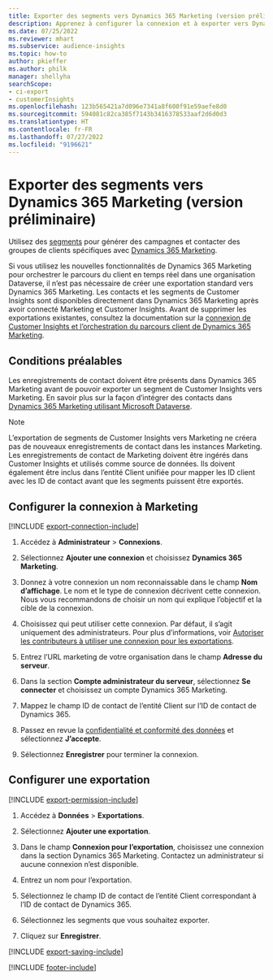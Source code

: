 ```yaml
---
title: Exporter des segments vers Dynamics 365 Marketing (version préliminaire)
description: Apprenez à configurer la connexion et à exporter vers Dynamics 365 Marketing.
ms.date: 07/25/2022
ms.reviewer: mhart
ms.subservice: audience-insights
ms.topic: how-to
author: pkieffer
ms.author: philk
manager: shellyha
searchScope:
- ci-export
- customerInsights
ms.openlocfilehash: 123b565421a7d096e7341a8f600f91e59aefe8d0
ms.sourcegitcommit: 594081c82ca385f7143b3416378533aaf2d6d0d3
ms.translationtype: HT
ms.contentlocale: fr-FR
ms.lasthandoff: 07/27/2022
ms.locfileid: "9196621"
---
```

# <a name="export-segments-to-dynamics-365-marketing-preview"></a>Exporter des segments vers Dynamics 365 Marketing (version préliminaire)

Utilisez des [segments](segments.md) pour générer des campagnes et contacter des groupes de clients spécifiques avec [Dynamics 365 Marketing](/dynamics365/marketing/customer-insights-segments).

Si vous utilisez les nouvelles fonctionnalités de Dynamics 365 Marketing pour orchestrer le parcours du client en temps réel dans une organisation Dataverse, il n’est pas nécessaire de créer une exportation standard vers Dynamics 365 Marketing. Les contacts et les segments de Customer Insights sont disponibles directement dans Dynamics 365 Marketing après avoir connecté Marketing et Customer Insights. Avant de supprimer les exportations existantes, consultez la documentation sur la [connexion de Customer Insights et l’orchestration du parcours client de Dynamics 365 Marketing](/dynamics365/marketing/real-time-marketing-ci-profile).

## <a name="prerequisite"></a>Conditions préalables

Les enregistrements de contact doivent être présents dans Dynamics 365 Marketing avant de pouvoir exporter un segment de Customer Insights vers Marketing. En savoir plus sur la façon d’intégrer des contacts dans [Dynamics 365 Marketing utilisant Microsoft Dataverse](connect-dataverse-managed-lake.md).

> [!NOTE]
> L’exportation de segments de Customer Insights vers Marketing ne créera pas de nouveaux enregistrements de contact dans les instances Marketing. Les enregistrements de contact de Marketing doivent être ingérés dans Customer Insights et utilisés comme source de données. Ils doivent également être inclus dans l’entité Client unifiée pour mapper les ID client avec les ID de contact avant que les segments puissent être exportés.

## <a name="set-up-connection-to-marketing"></a>Configurer la connexion à Marketing

[!INCLUDE [export-connection-include](includes/export-connection-admn.md)]

1. Accédez à **Administrateur** > **Connexions**.

1. Sélectionnez **Ajouter une connexion** et choisissez **Dynamics 365 Marketing**.

1. Donnez à votre connexion un nom reconnaissable dans le champ **Nom d’affichage**. Le nom et le type de connexion décrivent cette connexion. Nous vous recommandons de choisir un nom qui explique l’objectif et la cible de la connexion.

1. Choisissez qui peut utiliser cette connexion. Par défaut, il s’agit uniquement des administrateurs. Pour plus d’informations, voir [Autoriser les contributeurs à utiliser une connexion pour les exportations](connections.md#allow-contributors-to-use-a-connection-for-exports).

1. Entrez l’URL marketing de votre organisation dans le champ **Adresse du serveur**.

1. Dans la section **Compte administrateur du serveur**, sélectionnez **Se connecter** et choisissez un compte Dynamics 365 Marketing.

1. Mappez le champ ID de contact de l’entité Client sur l’ID de contact de Dynamics 365.

1. Passez en revue la [confidentialité et conformité des données](connections.md#data-privacy-and-compliance) et sélectionnez **J’accepte**.

1. Sélectionnez **Enregistrer** pour terminer la connexion.

## <a name="configure-an-export"></a>Configurer une exportation

[!INCLUDE [export-permission-include](includes/export-permission.md)]

1. Accédez à **Données** > **Exportations**.

1. Sélectionnez **Ajouter une exportation**.

1. Dans le champ **Connexion pour l’exportation**, choisissez une connexion dans la section Dynamics 365 Marketing. Contactez un administrateur si aucune connexion n’est disponible.

1. Entrez un nom pour l’exportation.

1. Sélectionnez le champ ID de contact de l’entité Client correspondant à l’ID de contact de Dynamics 365.

1. Sélectionnez les segments que vous souhaitez exporter.

1. Cliquez sur **Enregistrer**.

[!INCLUDE [export-saving-include](includes/export-saving.md)]

[!INCLUDE [footer-include](includes/footer-banner.md)]
